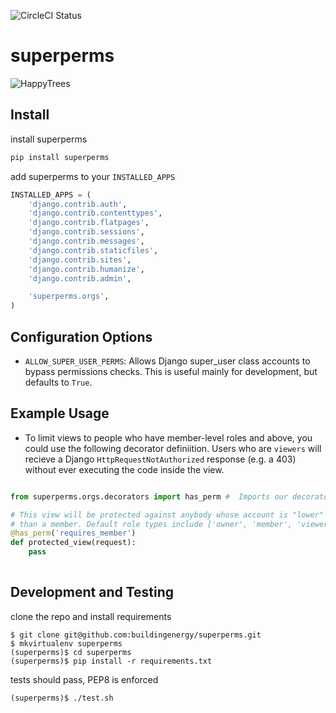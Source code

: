 ![CircleCI Status][]

[CircleCI Status]: https://circleci.com/gh/buildingenergy/superperms.png?circle-token=25e8d7e5568a06a231161d4bffe8918f8ebb4902


superperms
==========
![HappyTrees](https://dl.dropboxusercontent.com/u/5586906/images/HappyLittleTrees.jpg)



## Install

install superperms

```py
pip install superperms
```

add superperms to your `INSTALLED_APPS`

```py
INSTALLED_APPS = (
    'django.contrib.auth',
    'django.contrib.contenttypes',
    'django.contrib.flatpages',
    'django.contrib.sessions',
    'django.contrib.messages',
    'django.contrib.staticfiles',
    'django.contrib.sites',
    'django.contrib.humanize',
    'django.contrib.admin',

    'superperms.orgs',
)
```

## Configuration Options

 -  ``ALLOW_SUPER_USER_PERMS``: Allows Django super_user class accounts to bypass permissions checks. This is useful mainly for development, but defaults to ``True``.


 
## Example Usage

- To limit views to people who have member-level roles and above, you could use the following decorator definiition. Users who are ``viewers`` will recieve a Django ``HttpRequestNotAuthorized`` response (e.g. a 403) without ever executing the code inside the view.


```python

from superperms.orgs.decorators import has_perm #  Imports our decorator factory.

# This view will be protected against anybody whose account is "lower"
# than a member. Default role types include ['owner', 'member', 'viewer'].
@has_perm('requires_member')
def protected_view(request):
    pass
    
```


## Development and Testing

clone the repo and install requirements

```console
$ git clone git@github.com:buildingenergy/superperms.git
$ mkvirtualenv superperms
(superperms)$ cd superperms
(superperms)$ pip install -r requirements.txt
```

tests should pass, PEP8 is enforced

```console
(superperms)$ ./test.sh
```
